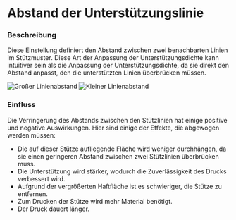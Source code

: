 Abstand der Unterstützungslinie
====
### **Beschreibung**
Diese Einstellung definiert den Abstand zwischen zwei benachbarten Linien im Stützmuster. Diese Art der Anpassung der Unterstützungsdichte kann intuitiver sein als die Anpassung der Unterstützungsdichte, da sie direkt den Abstand anpasst, den die unterstützten Linien überbrücken müssen.

![Großer Linienabstand](../images/support_infill_rate_low.png)
![Kleiner Linienabstand](../images/support_infill_rate_high.png)

### **Einfluss**
Die Verringerung des Abstands zwischen den Stützlinien hat einige positive und negative Auswirkungen. Hier sind einige der Effekte, die abgewogen werden müssen:
* Die auf dieser Stütze aufliegende Fläche wird weniger durchhängen, da sie einen geringeren Abstand zwischen zwei Stützlinien überbrücken muss.
* Die Unterstützung wird stärker, wodurch die Zuverlässigkeit des Drucks verbessert wird.
* Aufgrund der vergrößerten Haftfläche ist es schwieriger, die Stütze zu entfernen.
* Zum Drucken der Stütze wird mehr Material benötigt.
* Der Druck dauert länger.